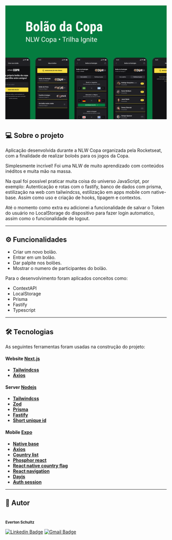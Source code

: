 <h1 align="center">
    <img alt="NLWCopa" title="#NLWCopa" src="./Capa.png" />
</h1>

## 💻 Sobre o projeto

<p>Aplicação desenvolvida durante a NLW Copa organizada pela Rocketseat, com a finalidade de realizar boloẽs para os jogos da Copa.</p>

<p>Simplesmente incrível! Foi uma NLW de muito aprendizado com conteúdos inéditos e muita mão na massa.</p>

<p>Na qual foi possível praticar muita coisa do universo JavaScript, por exemplo: Autenticação e rotas com o fastify, banco de dados com prisma, estilização na web com tailwindcss, estilização em apps mobile com native-base. Assim como uso e criação de hooks, tipagem e contextos.</p>

<p>Até o momento como extra eu adicionei a funcionalidade de salvar o Token do usuário no LocalStorage do dispositivo para fazer login automatico, assim como o funcionalidade de logout.</p>

---

## ⚙️ Funcionalidades

- Criar um novo bolão.
- Entrar em um bolão.
- Dar palpite nos bolões.
- Mostrar o numero de participantes do bolão.

Para o desenvolvimento foram aplicados conceitos como:
- ContextAPI
- LocalStorage
- Prisma
- Fastify
- Typescript

---

## 🛠 Tecnologias
As seguintes ferramentas foram usadas na construção do projeto:

#### **Website**  [Next.js](https://nextjs.org/docs/getting-started)

-   **[Tailwindcss](https://tailwindcss.com/n)**
-   **[Axios](https://axios-http.com/ptbr/docs/intro)**

#### **Server**  [Nodejs](https://nodejs.org/en/)

-   **[Tailwindcss](https://tailwindcss.com/n)**
-   **[Zod](https://axios-http.com/ptbr/docs/intro)**
-   **[Prisma](https://www.prisma.io/)**
-   **[Fastify](https://www.fastify.io/)**
-   **[Short unique id](https://www.npmjs.com/package/short-unique-id)**

#### **Mobile**  [Expo](https://nextjs.org/docs/getting-started)

-   **[Native base](https://tailwindcss.com/n)**
-   **[Axios](https://axios-http.com/ptbr/docs/intro)**
-   **[Country list](https://www.npmjs.com/package/country-list)**
-   **[Phosphor react](https://phosphoricons.com/)**
-   **[React native country flag](https://www.npmjs.com/package/react-native-country-flag)**
-   **[React navigation](https://reactnavigation.org/)**
-   **[Dayjs](https://www.npmjs.com/package/dayjs)**
-   **[Auth session](https://docs.expo.dev/versions/latest/sdk/auth-session/)**

---

## 🦸 Autor
<img style="border-radius: 50%;" src="https://avatars.githubusercontent.com/u/19807265?v=4" width="100px;" alt=""/>
 <br />
 <sub><b>Everton Schultz</b></sub></a>
 <br />

[![Linkedin Badge](https://img.shields.io/badge/-Everton-blue?style=flat-square&logo=Linkedin&logoColor=white&link=https://www.linkedin.com/in/https://www.linkedin.com/in/%C3%A9verton-schultz-824a1612b/)](https://www.linkedin.com/in/https://www.linkedin.com/in/%C3%A9verton-schultz-824a1612b/)
[![Gmail Badge](https://img.shields.io/badge/-evertonf.m.schultz98@gmail.com-c14438?style=flat-square&logo=Gmail&logoColor=white&link=mailto:evertonf.m.schultz98@gmail.com)](mailto:evertonf.m.schultz98@gmail.com)
